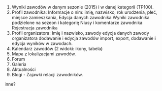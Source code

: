 1. Wyniki zawodów w danym sezonie (2015) i w danej kategorii (TP100).
2. Profil zawodnika:
   Informacje o nim: imię, nazwisko, rok urodzenia, płeć, miejsce zamieszkania,
   Edycja danych zawodnika
   Wyniki zawodnika podzielone na sezeon i kategorię
   Niusy i komentarze zawodnika
   Rejestracja zawodnika
3. Profil organizatora:
   Imię i nazwisko, zawody
   edycja danych
   zawody organizatora
   dodawanie i edycja zawodów
   import, export, dodawanie i edycja wyników w zawodach.
4. Kalendarz zawodów (2 widoki: ikony, tabela)
5. Mapa z lokalizacjami zawodów.
6. Forum
7. Galeria
8. Aktualności
9. Blogi - Zajawki relacji zawodników.

inne?
